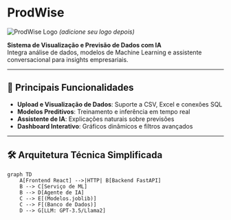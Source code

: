 # ProdWise

![ProdWise Logo](https://via.placeholder.com/150x50?text=ProdWise) *(adicione seu logo depois)*

**Sistema de Visualização e Previsão de Dados com IA**  
Integra análise de dados, modelos de Machine Learning e assistente conversacional para insights empresariais.

---

## 🚀 **Principais Funcionalidades**
- **Upload e Visualização de Dados**: Suporte a CSV, Excel e conexões SQL
- **Modelos Preditivos**: Treinamento e inferência em tempo real
- **Assistente de IA**: Explicações naturais sobre previsões
- **Dashboard Interativo**: Gráficos dinâmicos e filtros avançados

---

## 🛠 **Arquitetura Técnica Simplificada**
```mermaid
graph TD
    A[Frontend React] -->|HTTP| B[Backend FastAPI]
    B --> C[Serviço de ML]
    B --> D[Agente de IA]
    C --> E[(Modelos.joblib)]  
    C --> F[(Banco de Dados)]  
    D --> G[LLM: GPT-3.5/Llama2]
